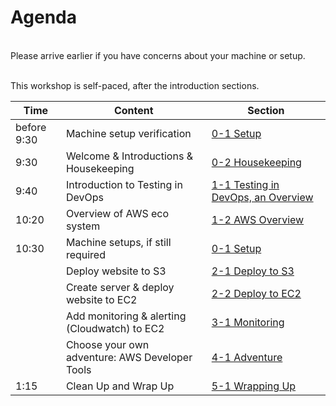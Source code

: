 # Agenda

</br>
Please arrive earlier if you have concerns about your machine or setup.
</br></br>

This workshop is self-paced, after the introduction sections.

| Time  | Content  | Section |
| ------------- |-------------| -------------|
| before 9:30 | Machine setup verification |[0-1 Setup](0-1-Setup.md)|
| 9:30 | Welcome & Introductions & Housekeeping | [0-2 Housekeeping](0-2-housekeeping.md)|
| 9:40  | Introduction to Testing in DevOps |[1-1 Testing in DevOps, an Overview](1-1-TestingInDevOps.md)|
| 10:20 | Overview of AWS eco system | [1-2 AWS Overview](1-2-awsoverview.md) |
| 10:30 | Machine setups, if still required |[0-1 Setup](0-1-Setup.md)|
|  | Deploy website to S3  | [2-1 Deploy to S3](2-1-DeployToS3.md)|
|  | Create server & deploy website to EC2 | [2-2 Deploy to EC2](2-2-DeployEC2Template.md)|
|  | Add monitoring & alerting (Cloudwatch) to EC2 | [3-1 Monitoring](3-1-Monitoring.md)|
|  | Choose your own adventure: AWS Developer Tools | [4-1 Adventure](4-1-Adventure.md)|
| 1:15 | Clean Up and Wrap Up | [5-1 Wrapping Up](5-1-WrappingUp.md)|
